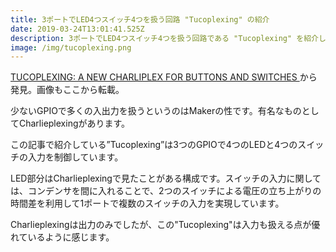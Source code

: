 ```yaml
---
title: 3ポートでLED4つスイッチ4つを扱う回路 "Tucoplexing" の紹介
date: 2019-03-24T13:01:41.525Z
description: 3ポートでLED4つスイッチ4つを扱う回路である "Tucoplexing" を紹介します。
image: /img/tucoplexing.png
---
```

[TUCOPLEXING: A NEW CHARLIPLEX FOR BUTTONS AND SWITCHES](https://hackaday.com/2019/03/23/tucoplexing-a-new-charliplex-for-buttons-and-switches/)から発見。画像もここから転載。

少ないGPIOで多くの入出力を扱うというのはMakerの性です。有名なものとしてCharlieplexingがあります。

この記事で紹介している”Tucoplexing”は3つのGPIOで4つのLEDと4つのスイッチの入力を制御しています。

LED部分はCharlieplexingで見たことがある構成です。スイッチの入力に関しては、コンデンサを間に入れることで、2つのスイッチによる電圧の立ち上がりの時間差を利用して1ポートで複数のスイッチの入力を実現しています。

Charlieplexingは出力のみでしたが、この"Tucoplexing"は入力も扱える点が優れているように感じます。
